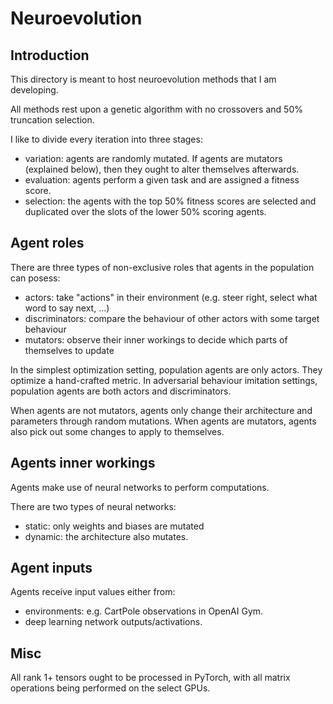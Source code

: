 # Neuroevolution

## Introduction

This directory is meant to host neuroevolution methods that I am developing.

All methods rest upon a genetic algorithm with no crossovers and 50% truncation selection.

I like to divide every iteration into three stages:

- variation: agents are randomly mutated. If agents are mutators (explained below), then they ought to alter themselves afterwards.
- evaluation: agents perform a given task and are assigned a fitness score.
- selection: the agents with the top 50% fitness scores are selected and duplicated over the slots of the lower 50% scoring agents.

## Agent roles

There are three types of non-exclusive roles that agents in the population can posess:
- actors: take "actions" in their environment (e.g. steer right, select what word to say next, ...)
- discriminators: compare the behaviour of other actors with some target behaviour
- mutators: observe their inner workings to decide which parts of themselves to update

In the simplest optimization setting, population agents are only actors. They optimize a hand-crafted metric.
In adversarial behaviour imitation settings, population agents are both actors and discriminators.

When agents are not mutators, agents only change their architecture and parameters through random mutations.
When agents are mutators, agents also pick out some changes to apply to themselves.

## Agents inner workings

Agents make use of neural networks to perform computations.

There are two types of neural networks:
- static: only weights and biases are mutated
- dynamic: the architecture also mutates.

## Agent inputs

Agents receive input values either from:
- environments: e.g. CartPole observations in OpenAI Gym.
- deep learning network outputs/activations.

## Misc

All rank 1+ tensors ought to be processed in PyTorch, with all matrix operations being performed on the select GPUs.